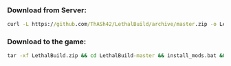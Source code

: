 ### Download from Server:
```cmd
curl -L https://github.com/ThASh42/LethalBuild/archive/master.zip -o LethalBuild.zip
```

### Download to the game:
```cmd
tar -xf LethalBuild.zip && cd LethalBuild-master && install_mods.bat && cd ..
```
